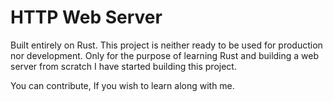 # HTTP Web Server

Built entirely on Rust. This project is neither ready to be used for production nor development.
Only for the purpose of learning Rust and building a web server from scratch I have started
building this project.

You can contribute, If you wish to learn along with me.
